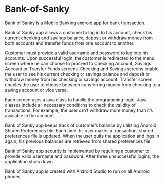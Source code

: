 # Bank-of-Sanky
Bank of Sanky is a Mobile Banking android app for bank transaction.

Bank of Sanky app allows a customer to log in to his account, check his current checking and savings balance, deposit or withdraw money from both accounts and transfer funds from one account to another.

Customer must provide a valid username and password to log into his accounts. Upon successful login, the customer is redirected to the menu screen where he can choose to proceed to Checking Account, Savings Account or Transfer Funds screens. Checking and Savings screens enable the user to see his current checking or savings balance and deposit or withdraw money from his checking or savings account. Transfer screen enables the user to choose between transferring money from checking to a savings account or vice versa.

Each screen uses a java class to handle the programming logic. Java classes include all necessary conditions to check the validity of transactions. For example, the user can’t withdraw more money than it’s available in the account.

Bank of Sanky app keeps track of customer’s balance by utilizing Android Shared Preferences file. Each time the user makes a transaction, shared preferences file is updated. When the user quits the application and logs in again, his previous balances are retrieved from shared preferences file.

Bank of Sanky app security is implemented by requiring a customer to provide valid username and password. After three unsuccessful logins, the application shuts down.

Bank of Sanky app is created with Android Studio to run on all Android phones.

